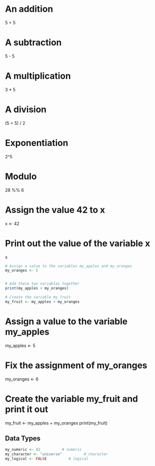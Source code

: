 

# An addition
5 + 5 

# A subtraction
5 - 5 

# A multiplication
3 * 5

 # A division
(5 + 5) / 2 

# Exponentiation
2^5

# Modulo
28 %% 6


# Assign the value 42 to x
x <- 42

# Print out the value of the variable x
x

```R
# Assign a value to the variables my_apples and my_oranges
my_oranges <- 5


# Add these two variables together
print(my_apples + my_oranges)

# Create the variable my_fruit
my_fruit <- my_apples + my_oranges
```

# Assign a value to the variable my_apples
my_apples <- 5 

# Fix the assignment of my_oranges
my_oranges <- 6

# Create the variable my_fruit and print it out
my_fruit <- my_apples + my_oranges 
print(my_fruit)


## Data Types


```R
my_numeric <- 42          # numeric
my_character <- "universe"          # character
my_logical <- FALSE          # logical
```
